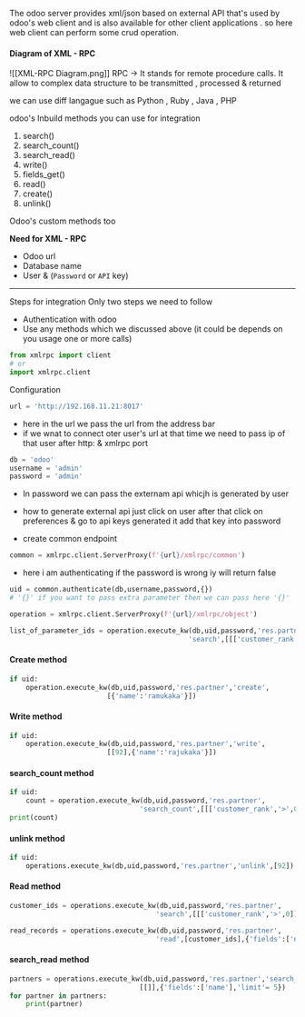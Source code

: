 The odoo server provides xml/json based on external API that's used by odoo's web client and is also available for other client applications . so here web client can perform some crud operation.

#### Diagram of XML - RPC
![[XML-RPC Diagram.png]]
RPC -> It stands for remote procedure calls. It allow to complex data structure to be transmitted , processed & returned

we can use diff langague such as Python , Ruby , Java , PHP

odoo's Inbuild methods you can use for integration
1. search()
2. search_count()
3. search_read()
4. write()
5. fields_get()
6. read()
7. create()
8. unlink()

Odoo's custom methods too

**Need for XML - RPC**
- Odoo url
- Database name
- User & (`Password` or `API` key)

---
Steps for integration
Only two steps we need to follow
- Authentication with odoo
- Use any methods which we discussed above (it could be depends on you usage one or more calls)

```python
from xmlrpc import client
# or
import xmlrpc.client
```

Configuration

```python
url = 'http://192.168.11.21:8017'
```
- here in the url we pass the url from the address bar
- if we wnat to connect oter user's url at that time we need to pass ip of that user after http: & xmlrpc port

```python
db = 'odoo'
username = 'admin'
password = 'admin'
```
- In password we can pass the externam api whicjh is generated by user

- how to generate external api just click on user after that click on preferences & go to api keys generated it add that key into password

- create common endpoint

```python 
common = xmlrpc.client.ServerProxy(f'{url}/xmlrpc/common')
```
- here i am authenticating if the password is wrong iy will return false

```python
uid = common.authenticate(db,username,password,{})
# '{}' if you want to pass extra parameter then we can pass here '{}'

operation = xmlrpc.client.ServerProxy(f'{url}/xmlrpc/object')

list_of_parameter_ids = operation.execute_kw(db,uid,password,'res.partner',
											'search',[[['customer_rank','>',0]]])

```

#### Create method

```python
if uid:
	operation.execute_kw(db,uid,password,'res.partner','create',
						[{'name':'ramukaka'}])
```

#### Write method

```python
if uid:
	operation.execute_kw(db,uid,password,'res.partner','write',
						[[92],{'name':'rajukaka'}])
```

#### search_count method

```python
if uid:
	count = operation.execute_kw(db,uid,password,'res.partner',
								'search_count',[[['customer_rank','>',0]]])
print(count)
```

#### unlink method 

```python 
if uid:
	operations.execute_kw(db,uid,password,'res.partner','unlink',[92])
```

#### Read method

```python
customer_ids = operations.execute_kw(db,uid,password,'res.partner',
									'search',[[['customer_rank','>',0]]])

read_records = operations.execute_kw(db,uid,password,'res.partner',
									'read',[customer_ids],{'fields':['name']})
```

#### search_read method

```python
partners = operations.execute_kw(db,uid,password,'res.partner','search_read',
								[[]],{'fields':['name'],'limit'= 5})
for partner in partners:
	print(partner)
```
